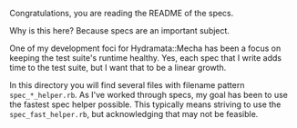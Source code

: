 Congratulations, you are reading the README of the specs.

Why is this here? Because specs are an important subject.

One of my development foci for Hydramata::Mecha has been a focus on keeping the test suite's runtime healthy. Yes, each spec that I write adds time to the test suite, but I want that to be a linear growth.

In this directory you will find several files with filename pattern `spec_*_helper.rb`.
As I've worked through specs, my goal has been to use the fastest spec helper
possible.
This typically means striving to use the `spec_fast_helper.rb`, but acknowledging that may not be feasible.